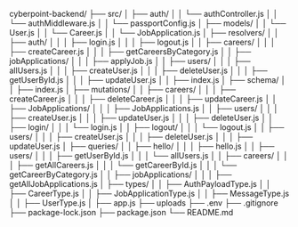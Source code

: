 cyberpoint-backend/
├── src/
│   ├── auth/
│   │   └── authController.js
│   │   └── authMiddleware.js
│   │   └── passportConfig.js
│   ├── models/
│   │   └── User.js
│   │   └── Career.js
│   │   └── JobApplication.js
│   ├── resolvers/
│   │   ├── auth/
│   │   │   ├── login.js
│   │   │   ├── logout.js
│   │   ├── careers/
│   │   │   ├── createCareer.js
│   │   │   ├── getCareersByCategory.js
│   │   ├── jobApplications/
│   │   │   ├── applyJob.js
│   │   ├── users/
│   │   │   ├── allUsers.js
│   │   │   ├── createUser.js
│   │   │   ├── deleteUser.js
│   │   │   ├── getUserById.js
│   │   │   ├── updateUser.js
│   │   ├── index.js
│   ├── schema/
│   │   ├── index.js
│   ├── mutations/
│   │   ├── careers/
│   │   │   ├── createCareer.js
│   │   │   ├── deleteCareer.js
│   │   │   ├── updateCareer.js
│   │   ├── JobApplications/
│   │   │   ├── JobApplications.js
│   │   ├── users/
│   │   │   ├── createUser.js
│   │   │   ├── updateUser.js
│   │   │   ├── deleteUser.js
│   │   ├── login/
│   │   │   └── login.js
│   │   ├── logout/
│   │   │   └── logout.js
│   │   ├── users/
│   │   │   ├── createUser.js
│   │   │   ├── deleteUser.js
│   │   │   ├── updateUser.js
│   ├── queries/
│   │   ├── hello/
│   │   │   ├── hello.js
│   │   ├── users/
│   │   │   ├── getUserById.js
│   │   │   └── allUsers.js
│   │   ├── careers/
│   │   │   ├── getAllCareers.js
│   │   │   └── getCareerById.js
│   │   │   └── getCareerByCategory.js
│   │   ├── jobApplications/
│   │   │   ├── getAllJobApplications.js
│   ├── types/
│   │   ├── AuthPayloadType.js
│   │   ├── CareerType.js
│   │   ├── JobApplicationType.js
│   │   ├── MessageType.js
│   │   ├── UserType.js
│   ├── app.js
├── uploads
├── .env
├── .gitignore
├── package-lock.json
├── package.json
└── README.md
